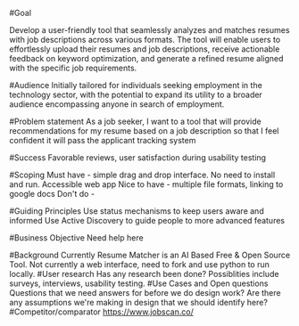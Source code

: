 #Goal

Develop a user-friendly tool that seamlessly analyzes and matches resumes with job descriptions across various formats. The tool will enable users to effortlessly upload their resumes and job descriptions, receive actionable feedback on keyword optimization, and generate a refined resume aligned with the specific job requirements.

#Audience
Initially tailored for individuals seeking employment in the technology sector, with the potential to expand its utility to a broader audience encompassing anyone in search of employment.

#Problem statement
As a job seeker, I want to a tool that will provide recommendations for my resume based on a job description so that I feel confident it will pass the applicant tracking system

#Success
Favorable reviews, user satisfaction during usability testing

#Scoping
Must have - simple drag and drop interface.  No need to install and run. Accessible web app
Nice to have - multiple file formats, linking to google docs
Don't do -

#Guiding Principles
Use status mechanisms to keep users aware and informed
Use Active Discovery to guide people to more advanced features

#Business Objective
Need help here

#Background
Currently Resume Matcher is an AI Based Free & Open Source Tool. Not currently a web interface, need to fork and use python to run locally.
#User research
Has any research been done?
Possiblities include surveys, interviews, usability testing.
#Use Cases and Open questions
Questions that we need answers for before we do design work?
Are there any assumptions we're making in design that we should identify here?
#Competitor/comparator
https://www.jobscan.co/

